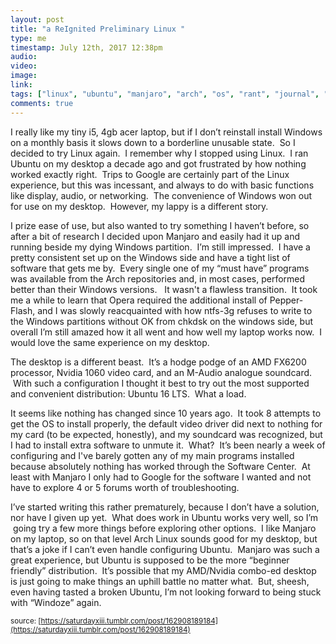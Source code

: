 ```yaml
---
layout: post
title: "a ReIgnited Preliminary Linux "
type: me
timestamp: July 12th, 2017 12:38pm
audio: 
video: 
image: 
link: 
tags: ["linux", "ubuntu", "manjaro", "arch", "os", "rant", "journal", "windows", "computers", "n00b", "Thoughts", "personal"]
comments: true
---
```

I really like my tiny i5, 4gb acer laptop, but if I don’t reinstall install Windows on a monthly basis it slows down to a borderline unusable state.  So I decided to try Linux again.  I remember why I stopped using Linux.  I ran Ubuntu on my desktop a decade ago and got frustrated by how nothing worked exactly right.  Trips to Google are certainly part of the Linux experience, but this was incessant, and always to do with basic functions like display, audio, or networking.  The convenience of Windows won out for use on my desktop.  However, my lappy is a different story.

I prize ease of use, but also wanted to try something I haven’t before, so after a bit of research I decided upon Manjaro and easily had it up and running beside my dying Windows partition.  I’m still impressed.  I have a pretty consistent set up on the Windows side and have a tight list of software that gets me by.  Every single one of my “must have” programs was available from the Arch repositories and, in most cases, performed better than their Windows versions.   It wasn't a flawless transition.  It took me a while to learn that Opera required the additional install of Pepper-Flash, and I was slowly reacquainted with how ntfs-3g refuses to write to the Windows partitions without OK from chkdsk on the windows side, but overall I’m still amazed how it all went and how well my laptop works now.  I would love the same experience on my desktop.

The desktop is a different beast.  It’s a hodge podge of an AMD FX6200 processor, Nvidia 1060 video card, and an M-Audio analogue soundcard.  With such a configuration I thought it best to try out the most supported and convenient distribution: Ubuntu 16 LTS.  What a load.

It seems like nothing has changed since 10 years ago.  It took 8 attempts to get the OS to install properly, the default video driver did next to nothing for my card (to be expected, honestly), and my soundcard was recognized, but I had to install extra software to unmute it.  What?  It’s been nearly a week of configuring and I've barely gotten any of my main programs installed because absolutely nothing has worked through the Software Center.  At least with Manjaro I only had to Google for the software I wanted and not have to explore 4 or 5 forums worth of troubleshooting.

I’ve started writing this rather prematurely, because I don’t have a solution, nor have I given up yet.  What does work in Ubuntu works very well, so I’m  going try a few more things before exploring other options.  I like Manjaro on my laptop, so on that level Arch Linux sounds good for my desktop, but that’s a joke if I can’t even handle configuring Ubuntu.  Manjaro was such a great experience, but Ubuntu is supposed to be the more “beginner friendly” distribution.  It’s possible that my AMD/Nvidia combo-ed desktop is just going to make things an uphill battle no matter what.  But, sheesh, even having tasted a broken Ubuntu, I’m not looking forward to being stuck with “Windoze” again.

<small>source: [https://saturdayxiii.tumblr.com/post/162908189184](https://saturdayxiii.tumblr.com/post/162908189184)</small>